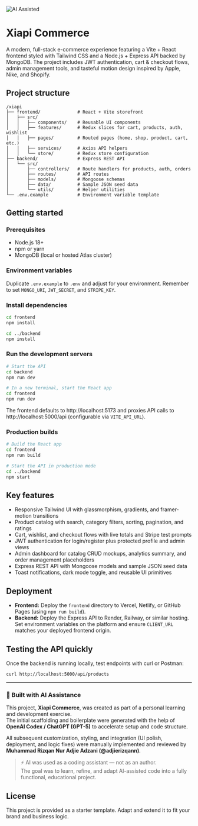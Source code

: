 ![AI Assisted](https://img.shields.io/badge/AI%20Assisted-OpenAI%20Codex-blueviolet?logo=openai&logoColor=white)
# Xiapi Commerce

A modern, full-stack e-commerce experience featuring a Vite + React frontend styled with Tailwind CSS and a Node.js + Express API backed by MongoDB. The project includes JWT authentication, cart & checkout flows, admin management tools, and tasteful motion design inspired by Apple, Nike, and Shopify.

## Project structure

```
/xiapi
├── frontend/              # React + Vite storefront
│   ├── src/
│   │   ├── components/    # Reusable UI components
│   │   ├── features/      # Redux slices for cart, products, auth, wishlist
│   │   ├── pages/         # Routed pages (home, shop, product, cart, etc.)
│   │   ├── services/      # Axios API helpers
│   │   └── store/         # Redux store configuration
├── backend/               # Express REST API
│   └── src/
│       ├── controllers/   # Route handlers for products, auth, orders
│       ├── routes/        # API routes
│       ├── models/        # Mongoose schemas
│       ├── data/          # Sample JSON seed data
│       └── utils/         # Helper utilities
└── .env.example           # Environment variable template
```

## Getting started

### Prerequisites

* Node.js 18+
* npm or yarn
* MongoDB (local or hosted Atlas cluster)

### Environment variables

Duplicate `.env.example` to `.env` and adjust for your environment. Remember to set `MONGO_URI`, `JWT_SECRET`, and `STRIPE_KEY`.

### Install dependencies

```bash
cd frontend
npm install

cd ../backend
npm install
```

### Run the development servers

```bash
# Start the API
cd backend
npm run dev

# In a new terminal, start the React app
cd frontend
npm run dev
```

The frontend defaults to http://localhost:5173 and proxies API calls to http://localhost:5000/api (configurable via `VITE_API_URL`).

### Production builds

```bash
# Build the React app
cd frontend
npm run build

# Start the API in production mode
cd ../backend
npm start
```

## Key features

* Responsive Tailwind UI with glassmorphism, gradients, and framer-motion transitions
* Product catalog with search, category filters, sorting, pagination, and ratings
* Cart, wishlist, and checkout flows with live totals and Stripe test prompts
* JWT authentication for login/register plus protected profile and admin views
* Admin dashboard for catalog CRUD mockups, analytics summary, and order management placeholders
* Express REST API with Mongoose models and sample JSON seed data
* Toast notifications, dark mode toggle, and reusable UI primitives

## Deployment

* **Frontend:** Deploy the `frontend` directory to Vercel, Netlify, or GitHub Pages (using `npm run build`).
* **Backend:** Deploy the Express API to Render, Railway, or similar hosting. Set environment variables on the platform and ensure `CLIENT_URL` matches your deployed frontend origin.

## Testing the API quickly

Once the backend is running locally, test endpoints with curl or Postman:

```bash
curl http://localhost:5000/api/products
```


---

### 🤖 Built with AI Assistance

This project, **Xiapi Commerce**, was created as part of a personal learning and development exercise.  
The initial scaffolding and boilerplate were generated with the help of **OpenAI Codex / ChatGPT (GPT-5)** to accelerate setup and code structure.

All subsequent customization, styling, and integration (UI polish, deployment, and logic fixes) were manually implemented and reviewed by **Muhammad Rizqan Nur Adjie Adzani (@adjierizqann)**.

> ⚡ AI was used as a coding assistant — not as an author.  
> The goal was to learn, refine, and adapt AI-assisted code into a fully functional, educational project.

## License

This project is provided as a starter template. Adapt and extend it to fit your brand and business logic.


